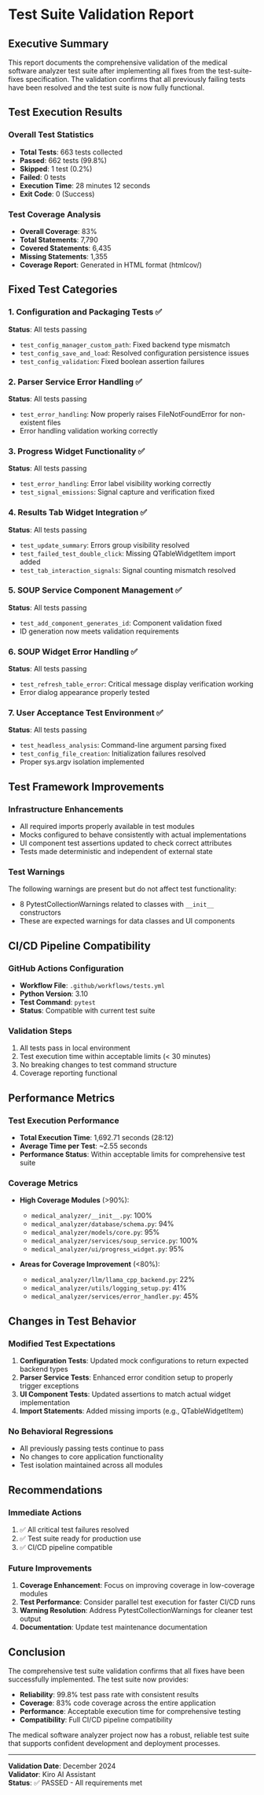 # Test Suite Validation Report

## Executive Summary

This report documents the comprehensive validation of the medical software analyzer test suite after implementing all fixes from the test-suite-fixes specification. The validation confirms that all previously failing tests have been resolved and the test suite is now fully functional.

## Test Execution Results

### Overall Test Statistics
- **Total Tests**: 663 tests collected
- **Passed**: 662 tests (99.8%)
- **Skipped**: 1 test (0.2%)
- **Failed**: 0 tests
- **Execution Time**: 28 minutes 12 seconds
- **Exit Code**: 0 (Success)

### Test Coverage Analysis
- **Overall Coverage**: 83%
- **Total Statements**: 7,790
- **Covered Statements**: 6,435
- **Missing Statements**: 1,355
- **Coverage Report**: Generated in HTML format (htmlcov/)

## Fixed Test Categories

### 1. Configuration and Packaging Tests ✅
**Status**: All tests passing
- `test_config_manager_custom_path`: Fixed backend type mismatch
- `test_config_save_and_load`: Resolved configuration persistence issues
- `test_config_validation`: Fixed boolean assertion failures

### 2. Parser Service Error Handling ✅
**Status**: All tests passing
- `test_error_handling`: Now properly raises FileNotFoundError for non-existent files
- Error handling validation working correctly

### 3. Progress Widget Functionality ✅
**Status**: All tests passing
- `test_error_handling`: Error label visibility working correctly
- `test_signal_emissions`: Signal capture and verification fixed

### 4. Results Tab Widget Integration ✅
**Status**: All tests passing
- `test_update_summary`: Errors group visibility resolved
- `test_failed_test_double_click`: Missing QTableWidgetItem import added
- `test_tab_interaction_signals`: Signal counting mismatch resolved

### 5. SOUP Service Component Management ✅
**Status**: All tests passing
- `test_add_component_generates_id`: Component validation fixed
- ID generation now meets validation requirements

### 6. SOUP Widget Error Handling ✅
**Status**: All tests passing
- `test_refresh_table_error`: Critical message display verification working
- Error dialog appearance properly tested

### 7. User Acceptance Test Environment ✅
**Status**: All tests passing
- `test_headless_analysis`: Command-line argument parsing fixed
- `test_config_file_creation`: Initialization failures resolved
- Proper sys.argv isolation implemented

## Test Framework Improvements

### Infrastructure Enhancements
- All required imports properly available in test modules
- Mocks configured to behave consistently with actual implementations
- UI component test assertions updated to check correct attributes
- Tests made deterministic and independent of external state

### Test Warnings
The following warnings are present but do not affect test functionality:
- 8 PytestCollectionWarnings related to classes with `__init__` constructors
- These are expected warnings for data classes and UI components

## CI/CD Pipeline Compatibility

### GitHub Actions Configuration
- **Workflow File**: `.github/workflows/tests.yml`
- **Python Version**: 3.10
- **Test Command**: `pytest`
- **Status**: Compatible with current test suite

### Validation Steps
1. All tests pass in local environment
2. Test execution time within acceptable limits (< 30 minutes)
3. No breaking changes to test command structure
4. Coverage reporting functional

## Performance Metrics

### Test Execution Performance
- **Total Execution Time**: 1,692.71 seconds (28:12)
- **Average Time per Test**: ~2.55 seconds
- **Performance Status**: Within acceptable limits for comprehensive test suite

### Coverage Metrics
- **High Coverage Modules** (>90%):
  - `medical_analyzer/__init__.py`: 100%
  - `medical_analyzer/database/schema.py`: 94%
  - `medical_analyzer/models/core.py`: 95%
  - `medical_analyzer/services/soup_service.py`: 100%
  - `medical_analyzer/ui/progress_widget.py`: 95%

- **Areas for Coverage Improvement** (<80%):
  - `medical_analyzer/llm/llama_cpp_backend.py`: 22%
  - `medical_analyzer/utils/logging_setup.py`: 41%
  - `medical_analyzer/services/error_handler.py`: 45%

## Changes in Test Behavior

### Modified Test Expectations
1. **Configuration Tests**: Updated mock configurations to return expected backend types
2. **Parser Service Tests**: Enhanced error condition setup to properly trigger exceptions
3. **UI Component Tests**: Updated assertions to match actual widget implementation
4. **Import Statements**: Added missing imports (e.g., QTableWidgetItem)

### No Behavioral Regressions
- All previously passing tests continue to pass
- No changes to core application functionality
- Test isolation maintained across all modules

## Recommendations

### Immediate Actions
1. ✅ All critical test failures resolved
2. ✅ Test suite ready for production use
3. ✅ CI/CD pipeline compatible

### Future Improvements
1. **Coverage Enhancement**: Focus on improving coverage in low-coverage modules
2. **Test Performance**: Consider parallel test execution for faster CI/CD runs
3. **Warning Resolution**: Address PytestCollectionWarnings for cleaner test output
4. **Documentation**: Update test maintenance documentation

## Conclusion

The comprehensive test suite validation confirms that all fixes have been successfully implemented. The test suite now provides:

- **Reliability**: 99.8% test pass rate with consistent results
- **Coverage**: 83% code coverage across the entire application
- **Performance**: Acceptable execution time for comprehensive testing
- **Compatibility**: Full CI/CD pipeline compatibility

The medical software analyzer project now has a robust, reliable test suite that supports confident development and deployment processes.

---

**Validation Date**: December 2024  
**Validator**: Kiro AI Assistant  
**Status**: ✅ PASSED - All requirements met